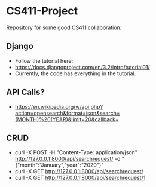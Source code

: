 # CS411-Project
Repository for some good CS411 collaboration.

## Django 
* Follow the tutorial here: 
* https://docs.djangoproject.com/en/3.2/intro/tutorial01/
* Currently, the code has everything in the tutorial.

## API Calls?
* https://en.wikipedia.org/w/api.php?action=opensearch&format=json&search=(MONTH)%20(YEAR)&limit=20&callback=

## CRUD
* curl -X POST -H "Content-Type: application/json" http://127.0.0.1:8000/api/searchrequest/ -d "{\"month\":\"January\",\"year\":\"2020\"}"
* curl -X GET http://127.0.0.1:8000/api/searchrequest/
* curl -X GET http://127.0.0.1:8000/api/searchrequest/1